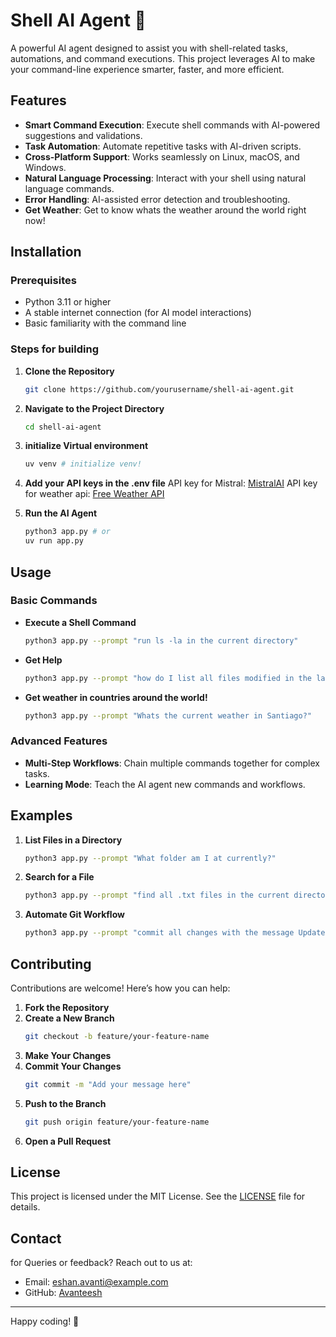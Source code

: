 # Shell AI Agent 🤖

A powerful AI agent designed to assist you with shell-related tasks, automations, and command executions. This project leverages AI to make your command-line experience smarter, faster, and more efficient.


## Features

- **Smart Command Execution**: Execute shell commands with AI-powered suggestions and validations.
- **Task Automation**: Automate repetitive tasks with AI-driven scripts.
- **Cross-Platform Support**: Works seamlessly on Linux, macOS, and Windows.
- **Natural Language Processing**: Interact with your shell using natural language commands.
- **Error Handling**: AI-assisted error detection and troubleshooting.
- **Get Weather**: Get to know whats the weather around the world right now!


## Installation

### Prerequisites

- Python 3.11 or higher
- A stable internet connection (for AI model interactions)
- Basic familiarity with the command line


### Steps for building

1. **Clone the Repository**
   ```bash
   git clone https://github.com/yourusername/shell-ai-agent.git
   ```

2. **Navigate to the Project Directory**
   ```bash
   cd shell-ai-agent
   ```

3. **initialize Virtual environment**
   ```bash
   uv venv # initialize venv!
   ```
4. **Add your API keys in the .env file**
   API key for Mistral: <a href="https://mistral.ai/">MistralAI</a>
   API key for weather api: <a href="https://www.weatherapi.com/">Free Weather API</a>
   
5. **Run the AI Agent**
   ```bash
   python3 app.py # or
   uv run app.py
   ```


## Usage

### Basic Commands

- **Execute a Shell Command**
  ```bash
  python3 app.py --prompt "run ls -la in the current directory"
  ```

- **Get Help**
  ```bash
  python3 app.py --prompt "how do I list all files modified in the last 24 hours?"
  ```

- **Get weather in countries around the world!**
  ```bash
  python3 app.py --prompt "Whats the current weather in Santiago?"
  ```


### Advanced Features

- **Multi-Step Workflows**: Chain multiple commands together for complex tasks.
- **Learning Mode**: Teach the AI agent new commands and workflows.

## Examples

1. **List Files in a Directory**
   ```bash
   python3 app.py --prompt "What folder am I at currently?"
   ```

2. **Search for a File**
   ```bash
   python3 app.py --prompt "find all .txt files in the current directory and its subdirectories"
   ```

3. **Automate Git Workflow**
   ```bash
   python3 app.py --prompt "commit all changes with the message Updated README and push to the main branch"
   ```

## Contributing

Contributions are welcome! Here’s how you can help:

1. **Fork the Repository**
2. **Create a New Branch**
   ```bash
   git checkout -b feature/your-feature-name
   ```
3. **Make Your Changes**
4. **Commit Your Changes**
   ```bash
   git commit -m "Add your message here"
   ```
5. **Push to the Branch**
   ```bash
   git push origin feature/your-feature-name
   ```
6. **Open a Pull Request**


## License

This project is licensed under the MIT License. See the [LICENSE](LICENSE) file for details.


## Contact

for Queries or feedback? Reach out to us at:

- Email: eshan.avanti@example.com
- GitHub: [Avanteesh](https://github.com/Avanteesh)


---

Happy coding! 🚀
